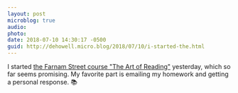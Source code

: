 ```yaml
---
layout: post
microblog: true
audio: 
photo: 
date: 2018-07-10 14:30:17 -0500
guid: http://dehowell.micro.blog/2018/07/10/i-started-the.html
---
```

I started [the Farnam Street course "The Art of Reading"](https://fscourses.com/learn/the-art-of-reading/) yesterday, which so far seems promising. My favorite part is emailing my homework and getting a personal response. 📚 
